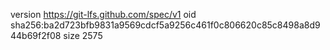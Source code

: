 version https://git-lfs.github.com/spec/v1
oid sha256:ba2d723bfb9831a9569cdcf5a9256c461f0c806620c85c8498a8d944b69f2f08
size 2575
